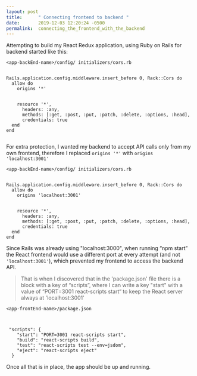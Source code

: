 ```yaml
---
layout: post
title:      " Connecting frontend to backend "
date:       2019-12-03 12:20:24 -0500
permalink:  connecting_the_frontend_with_the_backend
---
```





Attempting to build my React Redux application, using Ruby on Rails for backend started like this:

```
<app-backEnd-name>/config/ initializers/cors.rb

 
Rails.application.config.middleware.insert_before 0, Rack::Cors do
  allow do
    origins '*'
  

    resource '*',
      headers: :any,
      methods: [:get, :post, :put, :patch, :delete, :options, :head],
      credentials: true
  end
end


```


For extra protection, I wanted my backend to accept API calls only from my own frontend, therefore I replaced `origins '*'` with `origins 'localhost:3001'`

```
<app-backEnd-name>/config/ initializers/cors.rb


Rails.application.config.middleware.insert_before 0, Rack::Cors do
  allow do
    origins 'localhost:3001'
  

    resource '*',
      headers: :any,
      methods: [:get, :post, :put, :patch, :delete, :options, :head],
      credentials: true
  end
end
```

Since Rails was already using "localhost:3000", when running “npm start” the React frontend would use a different port at every attempt (and not `'localhost:3001'`), which prevented my frontend to access the backend API. 
> That is when I discovered that in the 'package.json' file there is a block with a key of “scripts”, where I can write a key "start" with a value of “PORT=3001 react-scripts start“ to keep the React server always at 'localhost:3001'


```
<app-frontEnd-name>/package.json



 "scripts": {
    "start": "PORT=3001 react-scripts start",
    "build": "react-scripts build",
    "test": "react-scripts test --env=jsdom",
    "eject": "react-scripts eject"
  }
```



Once all that is in place, the app should be up and running.






